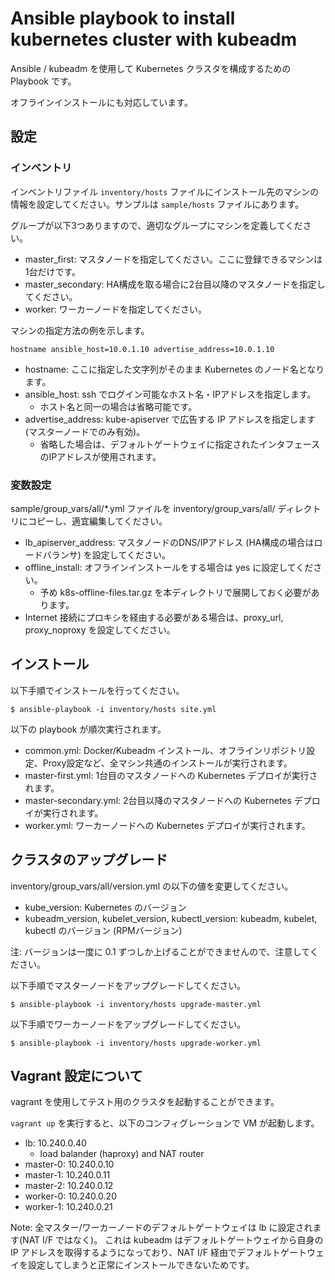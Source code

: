 # Ansible playbook to install kubernetes cluster with kubeadm

Ansible / kubeadm を使用して Kubernetes クラスタを構成するための Playbook です。

オフラインインストールにも対応しています。 

## 設定

### インベントリ

インベントリファイル `inventory/hosts` ファイルにインストール先のマシンの情報を設定してください。サンプルは `sample/hosts` ファイルにあります。

グループが以下3つありますので、適切なグループにマシンを定義してください。

* master_first: マスタノードを指定してください。ここに登録できるマシンは1台だけです。
* master_secondary: HA構成を取る場合に2台目以降のマスタノードを指定してください。
* worker: ワーカーノードを指定してください。

マシンの指定方法の例を示します。

    hostname ansible_host=10.0.1.10 advertise_address=10.0.1.10

* hostname: ここに指定した文字列がそのまま Kubernetes のノード名となります。
* ansible_host: ssh でログイン可能なホスト名・IPアドレスを指定します。
    * ホスト名と同一の場合は省略可能です。
* advertise_address: kube-apiserver で広告する IP アドレスを指定します (マスターノードでのみ有効)。
    * 省略した場合は、デフォルトゲートウェイに指定されたインタフェースのIPアドレスが使用されます。 

### 変数設定

sample/group_vars/all/*.yml ファイルを inventory/group_vars/all/ ディレクトリにコピーし、適宜編集してください。

* lb_apiserver_address: マスタノードのDNS/IPアドレス (HA構成の場合はロードバランサ) を設定してください。
* offline_install: オフラインインストールをする場合は yes に設定してください。
    * 予め k8s-offline-files.tar.gz を本ディレクトリで展開しておく必要があります。
* Internet 接続にプロキシを経由する必要がある場合は、proxy_url, proxy_noproxy を設定してください。

## インストール

以下手順でインストールを行ってください。

    $ ansible-playbook -i inventory/hosts site.yml

以下の playbook が順次実行されます。

* common.yml: Docker/Kubeadm インストール、オフラインリポジトリ設定、Proxy設定など、全マシン共通のインストールが実行されます。
* master-first.yml: 1台目のマスタノードへの Kubernetes デプロイが実行されます。
* master-secondary.yml: 2台目以降のマスタノードへの Kubernetes デプロイが実行されます。
* worker.yml: ワーカーノードへの Kubernetes デプロイが実行されます。

## クラスタのアップグレード

inventory/group_vars/all/version.yml の以下の値を変更してください。

* kube_version: Kubernetes のバージョン
* kubeadm_version, kubelet_version, kubectl_version: kubeadm, kubelet, kubectl のバージョン (RPMバージョン)

注: バージョンは一度に 0.1 ずつしか上げることができませんので、注意してください。

以下手順でマスターノードをアップグレードしてください。

    $ ansible-playbook -i inventory/hosts upgrade-master.yml

以下手順でワーカーノードをアップグレードしてください。
    
    $ ansible-playbook -i inventory/hosts upgrade-worker.yml

## Vagrant 設定について

vagrant を使用してテスト用のクラスタを起動することができます。

`vagrant up` を実行すると、以下のコンフィグレーションで VM が起動します。

* lb: 10.240.0.40
    * load balander (haproxy) and NAT router
* master-0: 10.240.0.10
* master-1: 10.240.0.11
* master-2: 10.240.0.12
* worker-0: 10.240.0.20
* worker-1: 10.240.0.21

Note: 全マスター/ワーカーノードのデフォルトゲートウェイは lb に設定されます(NAT I/F ではなく)。
これは kubeadm はデフォルトゲートウェイから自身の IP アドレスを取得するようになっており、NAT I/F
経由でデフォルトゲートウェイを設定してしまうと正常にインストールできないためです。

